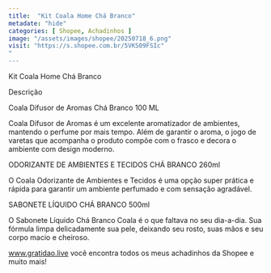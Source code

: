 ```yaml
---
title:  "Kit Coala Home Chá Branco"
metadate: "hide"
categories: [ Shopee, Achadinhos ]
image: "/assets/images/shopee/20250718_6.png"
visit: "https://s.shopee.com.br/5VKS09FSIc"
"
---
```

Kit Coala Home Chá Branco

Descrição 

Coala Difusor de Aromas Chá Branco 100 ML

Coala Difusor de Aromas  é um excelente aromatizador de ambientes, mantendo o perfume por mais tempo. Além de garantir o aroma, o jogo de varetas que acompanha o produto compõe com o frasco e decora o ambiente com design moderno.

ODORIZANTE DE AMBIENTES E TECIDOS CHÁ BRANCO 260ml 

O Coala Odorizante de Ambientes e Tecidos é uma opção super prática e rápida para garantir um ambiente perfumado e com sensação agradável.

SABONETE LÍQUIDO CHÁ BRANCO  500ml


O Sabonete Líquido Chá Branco Coala é o que faltava no seu dia-a-dia. Sua fórmula limpa delicadamente sua pele, deixando seu rosto, suas mãos e seu corpo macio e cheiroso.




www.gratidao.live você encontra todos os meus achadinhos da Shopee e muito mais!